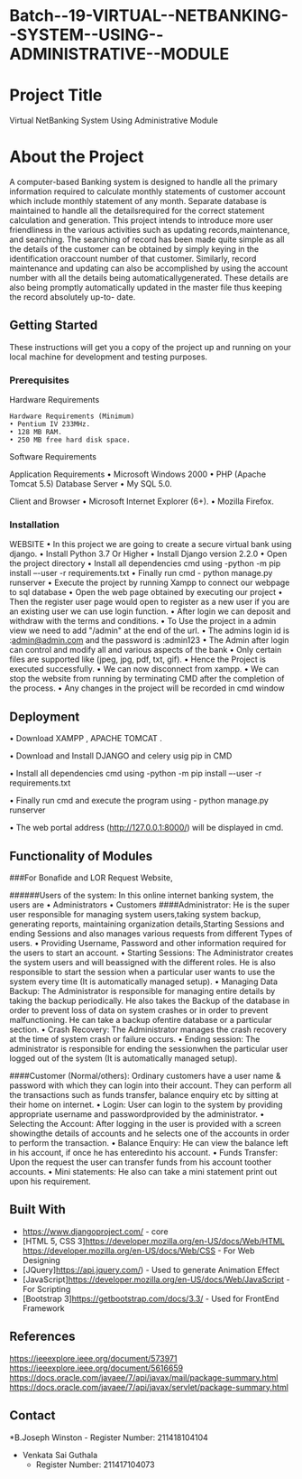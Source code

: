 # Batch--19-VIRTUAL--NETBANKING--SYSTEM--USING--ADMINISTRATIVE--MODULE

# Project Title

Virtual NetBanking System Using Administrative Module


# About the Project

A computer-based Banking system is designed to handle all the primary information required to calculate monthly statements of customer account which include monthly
statement of any month. Separate database is maintained to handle all the detailsrequired for the correct statement calculation and generation. This project intends to
introduce more user friendliness in the various activities such as updating records,maintenance, and searching. The searching of record has been made quite simple as
all the details of the customer can be obtained by simply keying in the identification oraccount number of that customer. Similarly, record maintenance and updating can also be accomplished by using the account number with all the details being automaticallygenerated. These details are also being promptly automatically updated in the master file thus keeping the record absolutely up-to- date. 


## Getting Started

These instructions will get you a copy of the project up and running on your local machine for development and testing purposes.


### Prerequisites

Hardware Requirements

```
Hardware Requirements (Minimum)
• Pentium IV 233MHz.
• 128 MB RAM.
• 250 MB free hard disk space.

```
Software Requirements

Application Requirements
• Microsoft Windows 2000
• PHP (Apache Tomcat 5.5)
Database Server
• My SQL 5.0.

Client and Browser 
• Microsoft Internet Explorer (6+).
• Mozilla Firefox.


### Installation

WEBSITE
•	In this project we are going to create a secure virtual bank using django.
• Install Python 3.7 Or Higher
• Install Django version 2.2.0
• Open the project directory 
• Install all dependencies cmd using -python -m pip install –-user -r requirements.txt
• Finally run cmd - python manage.py runserver
• Execute the project by running Xampp to connect our webpage to sql database
•	Open the web page obtained by executing our project
•	Then the register user page would open to register as a new user if you are an existing user we can use login function.
•	After login we can deposit and withdraw with the terms and conditions.
•	To Use the project in a admin view we need to add "/admin" at the end of the url.
•	The admins login id is :admin@admin.com and the password is :admin123
•	The Admin after login can control and modify all and various aspects of the bank
•	Only certain files are supported like (jpeg, jpg, pdf, txt, gif).
•	Hence the Project is executed successfully.
• We can now disconnect from xampp.
•	We can stop the website from running by terminating CMD after the completion of the process.
• Any changes in the project will be recorded in cmd window

## Deployment

•	Download XAMPP , APACHE TOMCAT .

•	Download and Install DJANGO and celery usig pip in CMD

•	Install all dependencies cmd using -python -m pip install –-user -r requirements.txt

• Finally run cmd and execute the program using - python manage.py runserver

•	The web portal address (http://127.0.0.1:8000/) will be displayed in cmd.


## Functionality of Modules 

###For Bonafide and LOR Request Website,

######Users of the system:
In this online internet banking system, the users are
• Administrators
• Customers
####Administrator:
He is the super user responsible for managing system users,taking system backup, generating reports, maintaining organization details,Starting Sessions and ending Sessions and also manages various requests from different Types of users.
• Providing Username, Password and other information required for the users to start an account.
• Starting Sessions: The Administrator creates the system users and will beassigned with the different roles. He is also responsible to start the session when
a particular user wants to use the system every time (It is automatically managed setup).
• Managing Data Backup: The Administrator is responsible for managing entire details by taking the backup periodically. He also takes the Backup of the
database in order to prevent loss of data on system crashes or in order to prevent malfunctioning. He can take a backup ofentire database or a particular section.
• Crash Recovery: The Administrator manages the crash recovery at the time of system crash or failure occurs.
• Ending session: The administrator is responsible for ending the sessionwhen the particular user logged out of the system (It is automatically managed setup).

####Customer (Normal/others):
Ordinary customers have a user name & password with which they can login into their account. They can perform all the transactions such as funds transfer, balance enquiry etc by sitting at their home on internet.
• Login: User can login to the system by providing appropriate username and passwordprovided by the administrator.
• Selecting the Account: After logging in the user is provided with a screen showingthe details of accounts and he selects one of the accounts in order to perform the transaction.
• Balance Enquiry: He can view the balance left in his account, if once he has enteredinto his account.
• Funds Transfer: Upon the request the user can transfer funds from his account toother accounts.
• Mini statements: He also can take a mini statement print out upon his requirement.

 

## Built With

* <https://www.djangoproject.com/> - core
* [HTML 5, CSS 3]<https://developer.mozilla.org/en-US/docs/Web/HTML> <https://developer.mozilla.org/en-US/docs/Web/CSS> - For Web Designing
* [JQuery]<https://api.jquery.com/>) - Used to generate Animation Effect
* [JavaScript]<https://developer.mozilla.org/en-US/docs/Web/JavaScript> - For Scripting
* [Bootstrap 3]<https://getbootstrap.com/docs/3.3/> - Used for FrontEnd Framework



## References
<https://ieeexplore.ieee.org/document/573971>
<https://ieeexplore.ieee.org/document/5616659>
<https://docs.oracle.com/javaee/7/api/javax/mail/package-summary.html>
<https://docs.oracle.com/javaee/7/api/javax/servlet/package-summary.html>


## Contact

*B.Joseph Winston
         - Register Number: 211418104104

* Venkata Sai Guthala 
  - Register Number: 211417104073
